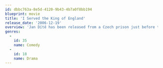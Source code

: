 ```yaml
---
id: dbbc763a-8e5d-4120-9b43-4b7a0f8bb194
blueprint: movie
title: 'I Served the King of England'
release_date: '2006-12-19'
overview: 'Jan Dítě has been released from a Czech prison just before the very end of his 15-year sentence. Settling in a town near the border, he occupies his time with rebuilding a deserted house, and recalling his past. His main wish in life was to be a millionaire. Jan begins his career as a frankfurter vendor, and slowly learns the power of money and the influence it exerts over people.'
genres:
  -
    id: 35
    name: Comedy
  -
    id: 18
    name: Drama
---
```

